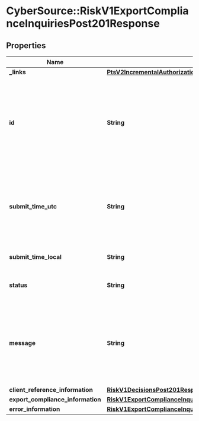 # CyberSource::RiskV1ExportComplianceInquiriesPost201Response

## Properties
Name | Type | Description | Notes
------------ | ------------- | ------------- | -------------
**_links** | [**PtsV2IncrementalAuthorizationPatch201ResponseLinks**](PtsV2IncrementalAuthorizationPatch201ResponseLinks.md) |  | [optional] 
**id** | **String** | An unique identification number generated by Cybersource to identify the submitted request. Returned by all services. It is also appended to the endpoint of the resource. On incremental authorizations, this value with be the same as the identification number returned in the original authorization response.  | [optional] 
**submit_time_utc** | **String** | Time of request in UTC. Format: &#x60;YYYY-MM-DDThh:mm:ssZ&#x60; **Example** &#x60;2016-08-11T22:47:57Z&#x60; equals August 11, 2016, at 22:47:57 (10:47:57 p.m.). The &#x60;T&#x60; separates the date and the time. The &#x60;Z&#x60; indicates UTC.  Returned by Cybersource for all services.  | [optional] 
**submit_time_local** | **String** | Time that the transaction was submitted in local time. Generated by Cybersource. | [optional] 
**status** | **String** | The status for the call can be: - COMPLETED - INVALID_REQUEST - DECLINED  | [optional] 
**message** | **String** | The message describing the reason of the status. Value can be   - The customer matched the Denied Parties List   - The Export bill_country/ship_country  match   - Export email_country match   - Export hostname_country/ip_country match  | [optional] 
**client_reference_information** | [**RiskV1DecisionsPost201ResponseClientReferenceInformation**](RiskV1DecisionsPost201ResponseClientReferenceInformation.md) |  | [optional] 
**export_compliance_information** | [**RiskV1ExportComplianceInquiriesPost201ResponseExportComplianceInformation**](RiskV1ExportComplianceInquiriesPost201ResponseExportComplianceInformation.md) |  | [optional] 
**error_information** | [**RiskV1ExportComplianceInquiriesPost201ResponseErrorInformation**](RiskV1ExportComplianceInquiriesPost201ResponseErrorInformation.md) |  | [optional] 


